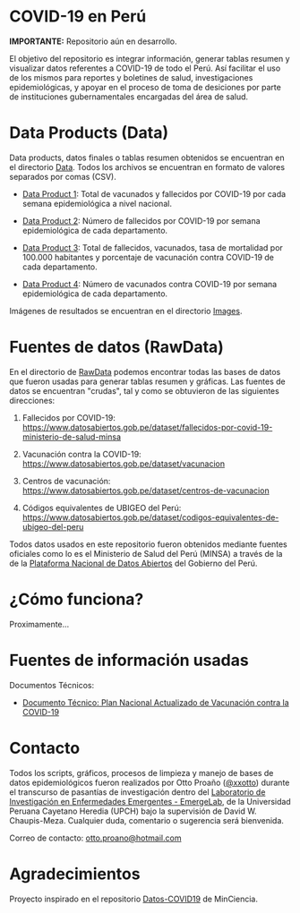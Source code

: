 # COVID-19 en Perú

**IMPORTANTE:** Repositorio aún en desarrollo.

El objetivo del repositorio es integrar información, generar tablas resumen y visualizar datos referentes a COVID-19 de todo el Perú. Así facilitar el uso de los mismos para reportes y boletines de salud, investigaciones epidemiológicas, y apoyar en el proceso de toma de desiciones por parte de instituciones gubernamentales encargadas del área de salud.

# Data Products (Data)

Data products, datos finales o tablas resumen obtenidos se encuentran en el directorio [Data](https://github.com/xxotto/covid19-peru/tree/main/Data). Todos los archivos se encuentran en formato de valores separados por comas (CSV).

   - [Data Product 1](Data/TOTAL_vacunados_y_fallecidos_x_semanaEpi.csv): Total de vacunados y fallecidos por COVID-19 por cada semana epidemiológica a nivel nacional.
   
   - [Data Product 2](Data/fallecidos_x_departamentos_x_semanasEpi.csv): Número de fallecidos por COVID-19 por semana epidemiológica de cada departamento.

   - [Data Product 3](Data/TOTAL_vacunados_y_fallecidos_x_semanaEpi.csv): Total de fallecidos, vacunados, tasa de mortalidad por 100.000 habitantes y porcentaje de vacunación contra COVID-19 de cada departamento.

   - [Data Product 4](Data/vacunados_x_departamentos_x_semanaEpi.csv): Número de vacunados contra COVID-19 por semana epidemiológica de cada departamento.

Imágenes de resultados se encuentran en el directorio [Images](Images/).

# Fuentes de datos (RawData)

En el directorio de [RawData](https://github.com/xxotto/covid19-peru/tree/main/RawData) podemos encontrar todas las bases de datos que fueron usadas para generar tablas resumen y gráficas. Las fuentes de datos se encuentran "crudas", tal y como se obtuvieron de las siguientes direcciones:

1. Fallecidos por COVID-19: 
   https://www.datosabiertos.gob.pe/dataset/fallecidos-por-covid-19-ministerio-de-salud-minsa
   
2. Vacunación contra la COVID-19: 
   https://www.datosabiertos.gob.pe/dataset/vacunacion
   
3. Centros de vacunación:
   https://www.datosabiertos.gob.pe/dataset/centros-de-vacunacion
   
4. Códigos equivalentes de UBIGEO del Perú:
   https://www.datosabiertos.gob.pe/dataset/codigos-equivalentes-de-ubigeo-del-peru

Todos datos usados en este repositorio fueron obtenidos mediante fuentes oficiales como lo es el Ministerio de Salud del Perú (MINSA) a través de la de la [Plataforma Nacional de Datos Abiertos](https://www.datosabiertos.gob.pe/) del Gobierno del Perú.

# ¿Cómo funciona?

Proximamente...

# Fuentes de información usadas

Documentos Técnicos:

- [Documento Técnico: Plan Nacional Actualizado de Vacunación contra la COVID-19](https://cdn.www.gob.pe/uploads/document/file/1805113/Plan%20Nacional%20Actualizado%20contra%20la%20COVID-19.pdf)

# Contacto
   
Todos los scripts, gráficos, procesos de limpieza y manejo de bases de datos epidemiológicos fueron realizados por Otto Proaño ([@xxotto](https://github.com/xxotto)) durante el transcurso de pasantías de investigación dentro del [Laboratorio de Investigación en Enfermedades Emergentes - EmergeLab](https://investigacion.cayetano.edu.pe/catalogo/saludintegral/emerge), de la Universidad Peruana Cayetano Heredia (UPCH) bajo la supervisión de David W. Chaupis-Meza. Cualquier duda, comentario o sugerencia será bienvenida. 

Correo de contacto: otto.proano@hotmail.com

# Agradecimientos

Proyecto inspirado en el repositorio [Datos-COVID19](https://github.com/MinCiencia/Datos-COVID19) de MinCiencia.

